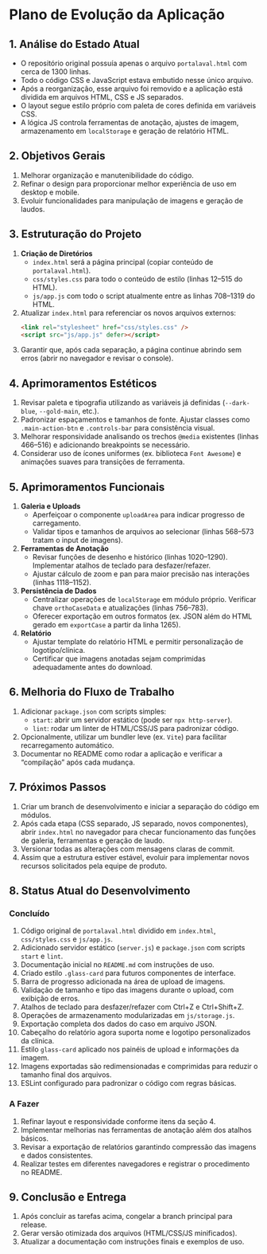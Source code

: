 # Plano de Evolução da Aplicação

## 1. Análise do Estado Atual
- O repositório original possuía apenas o arquivo `portalaval.html` com cerca de 1300 linhas.
- Todo o código CSS e JavaScript estava embutido nesse único arquivo.
- Após a reorganização, esse arquivo foi removido e a aplicação está dividida em arquivos HTML, CSS e JS separados.
- O layout segue estilo próprio com paleta de cores definida em variáveis CSS.
- A lógica JS controla ferramentas de anotação, ajustes de imagem, armazenamento em `localStorage` e geração de relatório HTML.

## 2. Objetivos Gerais
1. Melhorar organização e manutenibilidade do código.
2. Refinar o design para proporcionar melhor experiência de uso em desktop e mobile.
3. Evoluir funcionalidades para manipulação de imagens e geração de laudos.

## 3. Estruturação do Projeto
1. **Criação de Diretórios**
   - `index.html` será a página principal (copiar conteúdo de `portalaval.html`).
   - `css/styles.css` para todo o conteúdo de estilo (linhas 12–515 do HTML).
   - `js/app.js` com todo o script atualmente entre as linhas 708–1319 do HTML.
2. Atualizar `index.html` para referenciar os novos arquivos externos:
   ```html
   <link rel="stylesheet" href="css/styles.css" />
   <script src="js/app.js" defer></script>
   ```
3. Garantir que, após cada separação, a página continue abrindo sem erros (abrir no navegador e revisar o console).

## 4. Aprimoramentos Estéticos
1. Revisar paleta e tipografia utilizando as variáveis já definidas (`--dark-blue`, `--gold-main`, etc.).
2. Padronizar espaçamentos e tamanhos de fonte. Ajustar classes como `.main-action-btn` e `.controls-bar` para consistência visual.
3. Melhorar responsividade analisando os trechos `@media` existentes (linhas 466–516) e adicionando breakpoints se necessário.
4. Considerar uso de ícones uniformes (ex. biblioteca `Font Awesome`) e animações suaves para transições de ferramenta.

## 5. Aprimoramentos Funcionais
1. **Galeria e Uploads**
   - Aperfeiçoar o componente `uploadArea` para indicar progresso de carregamento.
   - Validar tipos e tamanhos de arquivos ao selecionar (linhas 568–573 tratam o input de imagens).
2. **Ferramentas de Anotação**
   - Revisar funções de desenho e histórico (linhas 1020–1290). Implementar atalhos de teclado para desfazer/refazer.
   - Ajustar cálculo de zoom e pan para maior precisão nas interações (linhas 1118–1152).
3. **Persistência de Dados**
   - Centralizar operações de `localStorage` em módulo próprio. Verificar chave `orthoCaseData` e atualizações (linhas 756–783).
   - Oferecer exportação em outros formatos (ex. JSON além do HTML gerado em `exportCase` a partir da linha 1265).
4. **Relatório**
   - Ajustar template do relatório HTML e permitir personalização de logotipo/clínica.
   - Certificar que imagens anotadas sejam comprimidas adequadamente antes do download.

## 6. Melhoria do Fluxo de Trabalho
1. Adicionar `package.json` com scripts simples:
   - `start`: abrir um servidor estático (pode ser `npx http-server`).
   - `lint`: rodar um linter de HTML/CSS/JS para padronizar código.
2. Opcionalmente, utilizar um bundler leve (ex. `Vite`) para facilitar recarregamento automático.
3. Documentar no README como rodar a aplicação e verificar a “compilação” após cada mudança.

## 7. Próximos Passos
1. Criar um branch de desenvolvimento e iniciar a separação do código em módulos.
2. Após cada etapa (CSS separado, JS separado, novos componentes), abrir `index.html` no navegador para checar funcionamento das funções de galeria, ferramentas e geração de laudo.
3. Versionar todas as alterações com mensagens claras de commit.
4. Assim que a estrutura estiver estável, evoluir para implementar novos recursos solicitados pela equipe de produto.

## 8. Status Atual do Desenvolvimento

### Concluído
1. Código original de `portalaval.html` dividido em `index.html`, `css/styles.css` e `js/app.js`.
2. Adicionado servidor estático (`server.js`) e `package.json` com scripts `start` e `lint`.
3. Documentação inicial no `README.md` com instruções de uso.
4. Criado estilo `.glass-card` para futuros componentes de interface.
5. Barra de progresso adicionada na área de upload de imagens.
6. Validação de tamanho e tipo das imagens durante o upload, com exibição de erros.
7. Atalhos de teclado para desfazer/refazer com Ctrl+Z e Ctrl+Shift+Z.
8. Operações de armazenamento modularizadas em `js/storage.js`.
9. Exportação completa dos dados do caso em arquivo JSON.
10. Cabeçalho do relatório agora suporta nome e logotipo personalizados da clínica.
11. Estilo `glass-card` aplicado nos painéis de upload e informações da imagem.
12. Imagens exportadas são redimensionadas e comprimidas para reduzir o tamanho final dos arquivos.
13. ESLint configurado para padronizar o código com regras básicas.

### A Fazer
1. Refinar layout e responsividade conforme itens da seção 4.
2. Implementar melhorias nas ferramentas de anotação além dos atalhos básicos.
3. Revisar a exportação de relatórios garantindo compressão das imagens e dados consistentes.
4. Realizar testes em diferentes navegadores e registrar o procedimento no README.

## 9. Conclusão e Entrega
1. Após concluir as tarefas acima, congelar a branch principal para release.
2. Gerar versão otimizada dos arquivos (HTML/CSS/JS minificados).
3. Atualizar a documentação com instruções finais e exemplos de uso.
